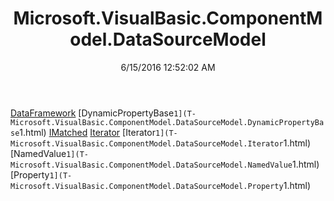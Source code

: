 ﻿---
title: Microsoft.VisualBasic.ComponentModel.DataSourceModel
date: 6/15/2016 12:52:02 AM
---

[DataFramework](T-Microsoft.VisualBasic.ComponentModel.DataSourceModel.DataFramework.html)
[DynamicPropertyBase`1](T-Microsoft.VisualBasic.ComponentModel.DataSourceModel.DynamicPropertyBase`1.html)
[IMatched](T-Microsoft.VisualBasic.ComponentModel.DataSourceModel.IMatched.html)
[Iterator](T-Microsoft.VisualBasic.ComponentModel.DataSourceModel.Iterator.html)
[Iterator`1](T-Microsoft.VisualBasic.ComponentModel.DataSourceModel.Iterator`1.html)
[NamedValue`1](T-Microsoft.VisualBasic.ComponentModel.DataSourceModel.NamedValue`1.html)
[Property`1](T-Microsoft.VisualBasic.ComponentModel.DataSourceModel.Property`1.html)
